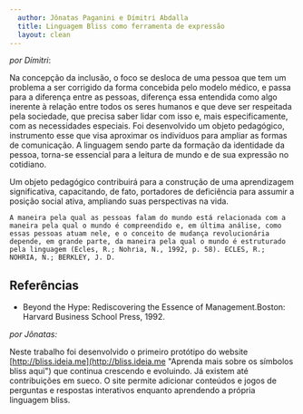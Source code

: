 ```yaml
---
  author: Jônatas Paganini e Dímitri Abdalla
  title: Linguagem Bliss como ferramenta de expressão
  layout: clean
---
```


_por Dímitri_:

Na concepção da inclusão, o foco se desloca de uma pessoa que tem um problema a ser corrigido da forma concebida pelo modelo médico, e passa para a diferença entre as pessoas, diferença essa entendida como algo inerente à relação entre todos os seres humanos e que deve ser respeitada pela sociedade, que precisa saber lidar com isso e, mais especificamente, com as necessidades especiais.
Foi desenvolvido um objeto pedagógico, instrumento esse que visa aproximar os indivíduos para ampliar as formas de comunicação. A linguagem sendo parte da formação da identidade da pessoa, torna-se essencial para a leitura de mundo e de sua expressão no cotidiano.

Um objeto pedagógico contribuirá para a construção de uma aprendizagem significativa, capacitando, de fato, portadores de deficiência para assumir a posição social ativa, ampliando suas perspectivas na vida.

    A maneira pela qual as pessoas falam do mundo está relacionada com a maneira pela qual o mundo é compreendido e, em última análise, como essas pessoas atuam nele, e o conceito de mudança revolucionária depende, em grande parte, da maneira pela qual o mundo é estruturado pela linguagem (Ecles, R.; Nohria, N., 1992, p. 58). ECLES, R.; NOHRIA, N.; BERKLEY, J. D. 


## Referências 

* Beyond the Hype: Rediscovering the Essence of Management.Boston: Harvard Business School Press, 1992. 


_por Jônatas:_

Neste trabalho foi desenvolvido o primeiro protótipo do website [http://bliss.ideia.me](http://bliss.ideia.me "Aprenda mais sobre os símbolos bliss aqui") que continua crescendo e evoluindo. Já existem até contribuições em sueco. O site permite adicionar conteúdos e jogos de perguntas e respostas interativos enquanto aprendendo a própria linguagem bliss.


